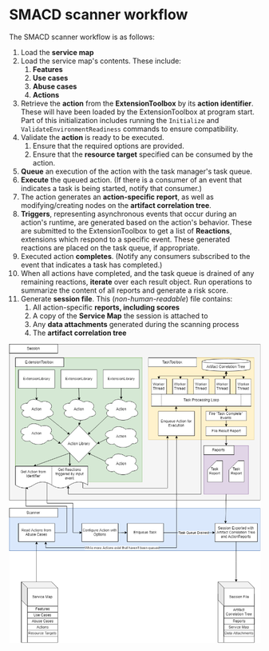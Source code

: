 # SMACD scanner workflow

The SMACD scanner workflow is as follows:

1. Load the **service map**
2. Load the service map's contents. These include:
   1. **Features**
   2. **Use cases**
   3. **Abuse cases**
   4. **Actions**
3. Retrieve the **action** from the **ExtensionToolbox** by its **action identifier**. These will have been loaded by the ExtensionToolbox at program start. Part of this initialization includes running the `Initialize` and `ValidateEnvironmentReadiness` commands to ensure compatibility.
4. Validate the **action** is ready to be executed.
   1. Ensure that the required options are provided.
   2. Ensure that the **resource target** specified can be consumed by the action.
5. **Queue** an execution of the action with the task manager's task queue.
6. **Execute** the queued action. (If there is a consumer of an event that indicates a task is being started, notify that consumer.)
7. The action generates an **action-specific report**, as well as modifying/creating nodes on the **artifact correlation tree**.
8. **Triggers**, representing asynchronous events that occur during an action's runtime, are generated based on the action's behavior. These are submitted to the ExtensionToolbox to get a list of **Reactions**, extensions which respond to a specific event. These generated reactions are placed on the task queue, if appropriate.
9. Executed action  **completes**. (Notify any consumers subscribed to the event that indicates a task has completed.)
10. When all actions have completed, and the task queue is drained of any remaining reactions, **iterate** over each result object. Run operations to summarize the content of all reports and generate a risk score.
10. Generate **session file**. This (*non-human-readable*) file contains:
    1. All action-specific **reports, including scores**
    2. A copy of the **Service Map** the session is attached to
    3. Any **data attachments** generated during the scanning process
    4. The **artifact correlation tree**

![Workflow of SMACD CLI tool ingesting the service map and creating a tree of possible vulnerabilities based on given abuse cases.](Assets/Workflow.png "SMACD CLI tool workflow diagram")